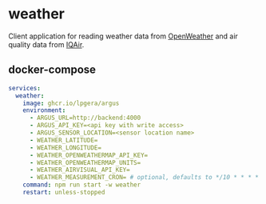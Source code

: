 # weather

Client application for reading weather data from [OpenWeather](https://openweathermap.org/) and air quality data from
[IQAir](https://www.iqair.com/).

## docker-compose

```yaml
services:
  weather:
    image: ghcr.io/lpgera/argus
    environment:
      - ARGUS_URL=http://backend:4000
      - ARGUS_API_KEY=<api key with write access>
      - ARGUS_SENSOR_LOCATION=<sensor location name>
      - WEATHER_LATITUDE=
      - WEATHER_LONGITUDE=
      - WEATHER_OPENWEATHERMAP_API_KEY=
      - WEATHER_OPENWEATHERMAP_UNITS=
      - WEATHER_AIRVISUAL_API_KEY=
      - WEATHER_MEASUREMENT_CRON= # optional, defaults to */10 * * * *
    command: npm run start -w weather
    restart: unless-stopped
```
